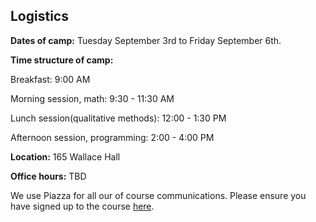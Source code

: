 ## Logistics

**Dates of camp:** Tuesday September 3rd to Friday September 6th.

**Time structure of camp:**

Breakfast: 9:00 AM

Morning session, math: 9:30 - 11:30 AM

Lunch session(qualitative methods): 12:00 - 1:30 PM

Afternoon session, programming: 2:00 - 4:00 PM

**Location:** 165 Wallace Hall

**Office hours:** TBD

We use Piazza for all our of course communications. Please ensure you have
signed up to the course
[here](piazza.com/princeton/summer2019/socsmc/home).
